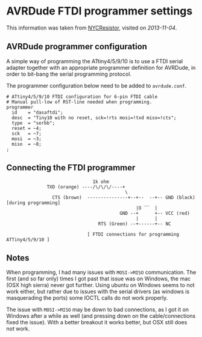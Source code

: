 # AVRDude FTDI programmer settings
This information was taken from [NYCResistor](https://www.nycresistor.com/2011/11/12/attiny10/), visited on *2013-11-04*.

## AVRDude programmer configuration
A simple way of programming the ATtiny4/5/9/10 is to use a FTDI serial adapter together with an appropriate programmer definition for AVRDude, in order to bit-bang the serial programming protocol.

The programmer configuration below need to be added to `avrdude.conf`.
```text
# ATtiny4/5/9/10 FTDI configuration for 6-pin FTDI cable
# Manual pull-low of RST-line needed when programming.
programmer
  id    = "dasaftdi";
  desc  = "Tiny10 with no reset, sck=!rts mosi=!txd miso=!cts";
  type  = "serbb";
  reset = ~4;
  sck   = ~7;
  mosi  = ~3;
  miso  = ~8;
;
```

## Connecting the FTDI programmer
``` text
                                1k ohm
               TXD (orange) ----/\/\/\/----+
                                            \
                 CTS (brown)  ---------------+--+--  --+-- GND (black) [during programming]
                                                |O ‾‾  |
                                          GND --+      +-- VCC (red)
                                                |      |
                                  RTS (Green) --+------+-- NC

                              [ FTDI connections for programming ATTiny4/5/9/10 ]
```

## Notes
When programming, I had many issues with `MOSI->MISO` communication. The first (and so far only) times I got past that issue was on Windows, the mac (OSX high sierra) never got further. Using ubuntu on Windows seems to not work either, but rather due to issues with the serial drivers (as windows is masquerading the ports) some IOCTL calls do not work properly.

The issue with `MOSI->MISO` may be down to bad connections, as I got it on Windows after a while as well (and pressing down on the cable/connections fixed the issue). With a better breakout it works better, but OSX still does not work.